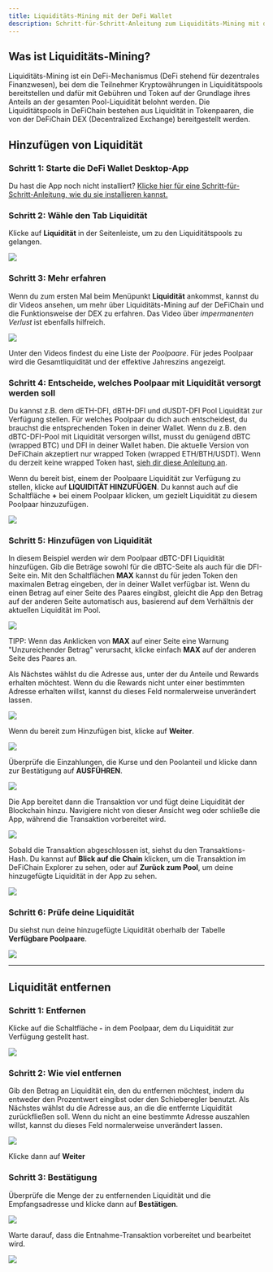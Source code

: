 ```yaml
---
title: Liquiditäts-Mining mit der DeFi Wallet
description: Schritt-für-Schritt-Anleitung zum Liquiditäts-Mining mit der DeFi Wallet Desktop-App
---
```


## Was ist Liquiditäts-Mining?

Liquiditäts-Mining ist ein DeFi-Mechanismus (DeFi stehend für dezentrales Finanzwesen), bei dem die Teilnehmer
Kryptowährungen in Liquiditätspools bereitstellen und dafür mit Gebühren und Token auf der Grundlage ihres Anteils 
an der gesamten Pool-Liquidität belohnt werden. Die Liquiditätspools in DeFiChain bestehen aus Liquidität in 
Tokenpaaren, die von der DeFiChain DEX (Decentralized Exchange) bereitgestellt werden.

## Hinzufügen von Liquidität

### Schritt 1: Starte die DeFi Wallet Desktop-App

Du hast die App noch nicht installiert? [Klicke hier für eine Schritt-für-Schritt-Anleitung, wie du sie installieren kannst.](https://defichain.com/learn/defi-app-how-to/?utm_source=defichain&utm_medium=dex-guide&utm_campaign=dex-launch)

### Schritt 2: Wähle den Tab Liquidität

Klicke auf **Liquidität** in der Seitenleiste, um zu den Liquiditätspools zu gelangen.

![](/img/guides/liquidity-mining/go-to-liquidity.png)

### Schritt 3: Mehr erfahren

Wenn du zum ersten Mal beim Menüpunkt **Liquidität** ankommst, kannst du dir Videos ansehen, um mehr über 
Liquiditäts-Mining auf der DeFiChain und die Funktionsweise der DEX zu erfahren. Das Video über _impermanenten Verlust_ 
ist ebenfalls hilfreich.

![](/img/guides/liquidity-mining/liquidity-welcome.png)

Unter den Videos findest du eine Liste der _Poolpaare_. Für jedes Poolpaar wird die Gesamtliquidität und der
effektive Jahreszins angezeigt.

### Schritt 4: Entscheide, welches Poolpaar mit Liquidität versorgt werden soll

Du kannst z.B. dem dETH-DFI, dBTH-DFI und dUSDT-DFI Pool Liquidität zur Verfügung stellen. Für welches Poolpaar
du dich auch entscheidest, du brauchst die entsprechenden Token in deiner Wallet. Wenn du z.B. den dBTC-DFI-Pool
mit Liquidität versorgen willst, musst du genügend dBTC (wrapped BTC) und DFI in deiner Wallet haben. Die aktuelle
Version von DeFiChain akzeptiert nur wrapped Token (wrapped ETH/BTH/USDT). Wenn du derzeit keine wrapped Token
hast, [sieh dir diese Anleitung an](/learn/obtaining-wrapped-tokens).

Wenn du bereit bist, einem der Poolpaare Liquidität zur Verfügung zu stellen, klicke auf **LIQUIDITÄT HINZUFÜGEN**. 
Du kannst auch auf die Schaltfläche **+** bei einem Poolpaar klicken, um gezielt Liquidität zu diesem Poolpaar
hinzuzufügen.

![](/img/guides/liquidity-mining/liquidity-add-buttons.png)

### Schritt 5: Hinzufügen von Liquidität

In diesem Beispiel werden wir dem Poolpaar dBTC-DFI Liquidität hinzufügen. Gib die Beträge sowohl für die dBTC-Seite
als auch für die DFI-Seite ein. Mit den Schaltflächen **MAX** kannst du für jeden Token den maximalen Betrag
eingeben, der in deiner Wallet verfügbar ist. Wenn du einen Betrag auf einer Seite des Paares eingibst, gleicht 
die App den Betrag auf der anderen Seite automatisch aus, basierend auf dem Verhältnis der aktuellen Liquidität im Pool.

![](/img/guides/liquidity-mining/liquidity-adding.png)

TIPP: Wenn das Anklicken von **MAX** auf einer Seite eine Warnung "Unzureichender Betrag" verursacht, klicke einfach
**MAX** auf der anderen Seite des Paares an.

Als Nächstes wählst du die Adresse aus, unter der du Anteile und Rewards erhalten möchtest. Wenn du die Rewards nicht
unter einer bestimmten Adresse erhalten willst, kannst du dieses Feld normalerweise unverändert lassen.

![](/img/guides/liquidity-mining/liquidity-receive-at.png)

Wenn du bereit zum Hinzufügen bist, klicke auf **Weiter**.

![](/img/guides/liquidity-mining/liquidity-add-continue.png)

Überprüfe die Einzahlungen, die Kurse und den Poolanteil und klicke dann zur Bestätigung auf **AUSFÜHREN**.

![](/img/guides/liquidity-mining/liquidity-add-confirm.png)

Die App bereitet dann die Transaktion vor und fügt deine Liquidität der Blockchain hinzu. Navigiere nicht von dieser
Ansicht weg oder schließe die App, während die Transaktion vorbereitet wird.

![](/img/guides/liquidity-mining/liquidity-loading.png)

Sobald die Transaktion abgeschlossen ist, siehst du den Transaktions-Hash. Du kannst auf **Blick auf die Chain**
klicken, um die Transaktion im DeFiChain Explorer zu sehen, oder auf **Zurück zum Pool**, um deine hinzugefügte
Liquidität in der App zu sehen.

![](/img/guides/liquidity-mining/liquidity-complete.png)

### Schritt 6: Prüfe deine Liquidität

Du siehst nun deine hinzugefügte Liquidität oberhalb der Tabelle **Verfügbare Poolpaare**.

![](/img/guides/liquidity-mining/liquidity-mine.png)

---

## Liquidität entfernen

### Schritt 1: Entfernen

Klicke auf die Schaltfläche **-** in dem Poolpaar, dem du Liquidität zur Verfügung gestellt hast.

![](/img/guides/liquidity-mining/liquidity-remove-button.png)

### Schritt 2: Wie viel entfernen

Gib den Betrag an Liquidität ein, den du entfernen möchtest, indem du entweder den Prozentwert eingibst oder den
Schieberegler benutzt. Als Nächstes wählst du die Adresse aus, an die die entfernte Liquidität zurückfließen soll.
Wenn du nicht an eine bestimmte Adresse auszahlen willst, kannst du dieses Feld normalerweise unverändert lassen.

![](/img/guides/liquidity-mining/liquidity-removing.png)

Klicke dann auf **Weiter**

### Schritt 3: Bestätigung

Überprüfe die Menge der zu entfernenden Liquidität und die Empfangsadresse und klicke dann auf **Bestätigen**.

![](/img/guides/liquidity-mining/liquidity-remove-confirm.png)

Warte darauf, dass die Entnahme-Transaktion vorbereitet und bearbeitet wird.

![](/img/guides/liquidity-mining/liquidity-remove-confirm.png)

